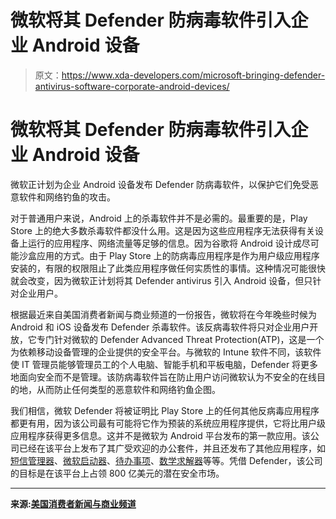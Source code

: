# 微软将其 Defender 防病毒软件引入企业 Android 设备

> 原文：<https://www.xda-developers.com/microsoft-bringing-defender-antivirus-software-corporate-android-devices/>

# 微软将其 Defender 防病毒软件引入企业 Android 设备

微软正计划为企业 Android 设备发布 Defender 防病毒软件，以保护它们免受恶意软件和网络钓鱼的攻击。

对于普通用户来说，Android 上的杀毒软件并不是必需的。最重要的是，Play Store 上的绝大多数杀毒软件都没什么用。这是因为这些应用程序无法获得有关设备上运行的应用程序、网络流量等足够的信息。因为谷歌将 Android 设计成尽可能沙盒应用的方式。由于 Play Store 上的防病毒应用程序是作为用户级应用程序安装的，有限的权限阻止了此类应用程序做任何实质性的事情。这种情况可能很快就会改变，因为微软正计划将其 Defender antivirus 引入 Android 设备，但只针对企业用户。

根据最近来自美国消费者新闻与商业频道的一份报告，微软将在今年晚些时候为 Android 和 iOS 设备发布 Defender 杀毒软件。该反病毒软件将只对企业用户开放，它专门针对微软的 Defender Advanced Threat Protection(ATP)，这是一个为依赖移动设备管理的企业提供的安全平台。与微软的 Intune 软件不同，该软件使 IT 管理员能够管理员工的个人电脑、智能手机和平板电脑，Defender 将更多地面向安全而不是管理。该防病毒软件旨在防止用户访问微软认为不安全的在线目的地，从而防止任何类型的恶意软件和网络钓鱼企图。

我们相信，微软 Defender 将被证明比 Play Store 上的任何其他反病毒应用程序都更有用，因为该公司最有可能将它作为预装的系统应用程序提供，它将比用户级应用程序获得更多信息。这并不是微软为 Android 平台发布的第一款应用。该公司已经在该平台上发布了其广受欢迎的办公套件，并且还发布了其他应用程序，如[短信管理器](https://www.xda-developers.com/microsoft-sms-organizer-text-message-us-uk-autralia/)、[微软启动器](https://www.xda-developers.com/microsoft-launcher-6-0/)、[待办事项](https://www.xda-developers.com/wunderlist-shuts-down-may-6th-2020-favor-microsoft-to-do/)、[数学求解器](https://www.xda-developers.com/microsoft-math-solver-android-app-finds-solutions-basic-complex-expressions/)等等。凭借 Defender，该公司的目标是在该平台上占领 800 亿美元的潜在安全市场。

* * *

**来源:[美国消费者新闻与商业频道](https://www.cnbc.com/2020/02/20/microsoft-plans-antivirus-software-for-android-and-ios-devices.html)**